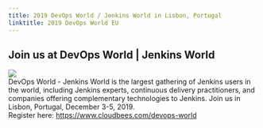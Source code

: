 ```yaml
---
title: 2019 DevOps World / Jenkins World in Lisbon, Portugal
linktitle: 2019 DevOps World EU
---
```


## Join us at DevOps World | Jenkins World

<div class="event-wrapper" itemscope itemtype="http://schema.org/Event">
  <a href="https://www.cloudbees.com/devops-world" itemprop="image" content="https://jenkins-x.io/images/community/events/2019-DWJW-JAM_banner-600x338.jpg"><img src="/images/community/events/2019-DWJW-JAM_banner-600x338.jpg"></a><br>
  <div itemprop="description">
    DevOps World - Jenkins World is the largest gathering of Jenkins users in the world, including Jenkins experts, 
    continuous delivery practitioners, and companies offering complementary technologies to Jenkins. Join us in Lisbon, 
    Portugal, December 3-5, 2019.
  </div>
  <meta class="event-date" itemprop="startDate" content="2019-12-03" />
  <meta class="event-date" itemprop="endDate" content="2019-12-05" />
  <meta class="event-title" itemprop="name" content="DevOps World - Jenkins World" />
  <div class="event-venue" itemprop="location" itemscope itemtype="http://schema.org/Place">
      <meta itemprop="name" content="Lisbon Congress Center" />
      <div class="address" itemprop="address" itemscope itemtype="http://schema.org/PostalAddress">
          <meta itemprop="streetAddress" content="Praça das Indústrias 1" />
          <meta itemprop="postalCode" content="1300-307" />
          <meta itemprop="addressLocality" content="Lisboa" />
          <meta itemprop="addressCountry" content="Portugal" />
      </div>
  </div>
  <div itemprop="offers" itemscope itemtype="http://schema.org/Offer">
    Register here: <meta itemprop="priceCurrency" content="EUR"><a itemprop="url" href="https://www.cloudbees.com/devops-world">https://www.cloudbees.com/devops-world</a>
  </div>
</div>

